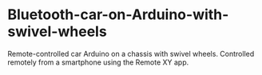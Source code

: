 # Bluetooth-car-on-Arduino-with-swivel-wheels
Remote-controlled car Arduino on a chassis with swivel wheels. Controlled remotely from a smartphone using the Remote XY app.

